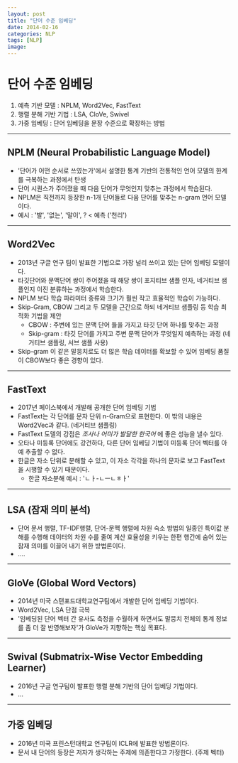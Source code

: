 ```yaml
---
layout: post
title: "단어 수준 임베딩"
date: 2014-02-16
categories: NLP
tags: [NLP]
image:
---
```


# 단어 수준 임베딩

1. 예측 기반 모델 : NPLM, Word2Vec, FastText
2. 행렬 분해 기반 기법 : LSA, CloVe, Swivel
3. 가중 임베딩 : 단어 임베딩을 문장 수준으로 확장하는 방법

***

## NPLM (Neural Probabilistic Language Model)

- '단어가 어떤 순서로 쓰였는가'에서 설명한 통계 기반의 전통적인 언어 모델의 한계를 극복하는 과정에서 탄생
- 단어 시퀀스가 주어졌을 때 다음 단어가 무엇인지 맞추는 과정에서 학습된다.
- NPLM은 직전까지 등장한 n-1개 단어들로 다음 단어를 맞추는 n-gram 언어 모델이다.
- 예시 : '발', '없는', '말이', ? < 예측 ('천리')

***

## Word2Vec

- 2013년 구글 연구 팀이 발표한 기법으로 가장 널리 쓰이고 있는 단어 임베딩 모델이다.
- 타깃단어와 문맥단어 쌍이 주어졌을 때 해당 쌍이 포지티브 샘플 인자, 네거티브 샘플인지 이진 분류하는 과정에서 학습한다.
- NPLM 보다 학습 파라미터 종류와 크기가 훨씬 작고 효율적인 학습이 가능하다.
- Skip-Gram, CBOW 그리고 두 모델을 근간으로 하되 네거티브 샘플링 등 학습 최적화 기법을 제안
  - CBOW : 주변에 있는 문맥 단어 들을 가지고 타깃 단어 하나를 맞추는 과정
  - Skip-gram : 타깃 단어를 가지고 주변 문맥 단어가 무엇일지 예측하는 과정 (네거티브 샘플링, 서브 샘플 사용)
- Skip-gram 이 같은 말뭉치로도 더 많은 학습 데이터를 확보할 수 있어 임베딩 품질이 CBOW보다 좋은 경향이 있다.

***

## FastText

- 2017년 페이스북에서 개발해 공개한 단어 임베딩 기법
- FastText는 각 단어를 문자 단위 n-Gram으로 표현한다. 이 밖의 내용은 Word2Vec과 같다. (네거티브 샘플링)
- FastText 도델의 강점은 *조사나 어미가 발달한 한국어* 에 좋은 성능을 낼수 있다.
- 오타나 미등록 단어에도 강건하다, 다른 단어 임베딩 기법이 미등록 단어 벡터를 아예 추출할 수 없다.
- 한글은 자소 단위로 분해할 수 있고, 이 자소 각각을 하나의 문자로 보고 FastText을 시행할 수 있기 때문이다.
  - 한글 자소분해 예시 : 'ㄴㅏ-ㄴㅡㄴㅎㅏ'

***

## LSA (잠재 의미 분석)

- 단어 문서 행렬, TF-IDF행렬, 단어-문맥 행렬에 차원 숙소 방법의 일종인 특이값 분해를 수행해 데이터의 차원 수를 줄여 계산 효율성을 키우는 한편 행간에 숨어 있는 잠재 의미를 이끌어 내기 위한 방법론이다.
- ....

***

## GloVe (Global Word Vectors)

- 2014년 미국 스탠포드대학교연구팀에서 개발한 단어 임베딩 기법이다.
- Word2Vec, LSA 단점 극복
- '임베딩된 단어 벡터 간 유사도 측정을 수월하게 하면서도 말뭉치 전체의 통계 정보를 좀 더 잘 반영해보자'가 GloVe가 지향하는 핵심 목표다.

***

## Swival (Submatrix-Wise Vector Embedding Learner)

- 2016년 구글 연구팀이 발표한 행렬 분해 기반의 단어 임베딩 기법이다.
- ...

***

## 가중 임베딩

- 2016년 미국 프린스턴대학교 연구팀이 ICLR에 발표한 방법론이다.
- 문서 내 단어의 등장은 저자가 생각하는 주제에 의존한다고 가정한다. (주제 벡터)
